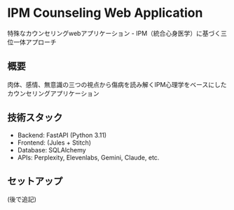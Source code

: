 # IPM Counseling Web Application

特殊なカウンセリングwebアプリケーション - IPM（統合心身医学）に基づく三位一体アプローチ

## 概要
肉体、感情、無意識の三つの視点から傷病を読み解くIPM心理学をベースにしたカウンセリングアプリケーション

## 技術スタック
- Backend: FastAPI (Python 3.11)
- Frontend: (Jules + Stitch)
- Database: SQLAlchemy
- APIs: Perplexity, Elevenlabs, Gemini, Claude, etc.

## セットアップ
(後で追記)